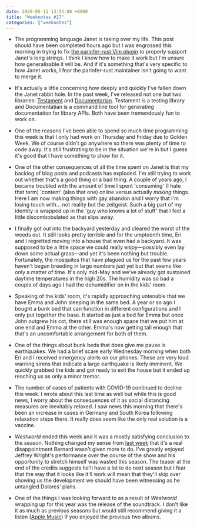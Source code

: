 ```yaml
---
date: 2020-05-11 13:54:00 +0900
title: "Weeknotes #17"
categories: ["weeknotes"]
---
```


- The programming language Janet is taking over my life. This post should have been completed hours ago but I was engrossed this morning in trying to fix [the parinfer-rust Vim plugin](https://github.com/eraserhd/parinfer-rust) to properly support Janet's long strings. I think I know how to make it work but I'm unsure how generalisable it will be. And if it's something that's very specific to how Janet works, I fear the parinfer-rust maintainer isn't going to want to merge it.

- It's actually a little concerning how deeply and quickly I've fallen down the Janet rabbit hole. In the past week, I've released not one but two libraries: [Testament](https://github.com/pyrmont/testament) and [Documentarian]( https://github.com/pyrmont/documentarian). Testament is a testing library and Documentatian is a command line tool for generating documentation for library APIs. Both have been tremendously fun to work on.

- One of the reasons I've been able to spend so much time programming this week is that I only had work on Thursday and Friday due to Golden Week. We of course didn't go anywhere so there was plenty of time to code away. It's still frustrating to be in the situation we're in but I guess it's good that I have something to show for it.

- One of the other consequences of all the time spent on Janet is that my backlog of blog posts and podcasts has exploded. I'm still trying to work out whether that's a good thing or a bad thing. A couple of years ago, I became troubled with the amount of time I spent 'consuming' (I hate that term) 'content' (also that one) online versus actually _making_ things. Here I am now making things with gay abandon and I worry that I'm losing touch with… not reality but the zeitgeist. Such a big part of my identity is wrapped up in the 'guy who knows a lot of stuff' that I feel a little discombobulated as that slips away.

- I finally got out into the backyard yesterday and cleared the worst of the weeds out. It still looks pretty terrible and for the umpteenth time, Eri and I regretted moving into a house that even had a backyard. It was supposed to be a little space we could really enjoy—possibly even lay down some actual grass—and yet it's been nothing but trouble. Fortunately, the mosquitos that have plagued us for the past few years haven't begun breeding in large numbers just yet but that seems like only a matter of time. It's only mid-May and we've already got sustained daytime temperatures in the high 20s. The humidity was so bad a couple of days ago I had the dehumidifier on in the kids' room.

- Speaking of the kids' room, it's rapidly approaching untenable that we have Emma and John sleeping in the same bed. A year or so ago I bought a bunk bed that can function in different configurations and I only put together the base. It started as just a bed for Emma but once John outgrew his cot, there still was enough space that we put him at one end and Emma at the other. Emma's now getting tall enough that that's an uncomfortable arrangement for both of them.

- One of the things about bunk beds that does give me pause is earthquakes. We had a brief scare early Wednesday morning when both Eri and I received emergency alerts on our phones. These are very loud warning sirens that indicate a large earthquake is likely imminent. We quickly grabbed the kids and got ready to exit the house but it ended up reaching us as only a minor tremor.

- The number of cases of patients with COVID-19 continued to decline this week. I wrote about this last time as well but while this is good news, I worry about the consequences of it as social distancing measures are inevitably relaxed. I saw news this morning that there's been an increase in cases in Germany and South Korea following relaxation steps there. It really does seem like the only real solution is a vaccine.

- _Westworld_ ended this week and it was a mostly satisfying conclusion to the season. Nothing changed my sense from [last week](https://updates.inqk.net/post/1588568760.html) that it's a real disappointment Bernard wasn't given more to do. I've greatly enjoyed Jeffrey Wright's performance over the course of the show and his opportunity to stretch himself was wasted this season. The teaser at the end of the credits suggests he'll have a lot to do next season but I fear that the way that it looks like it'll work will mean that they'll skip over showing us the development we should have been witnessing as he untangled Dolores' plans.

- One of the things I was looking forward to as a result of _Westworld_ wrapping up for this year was the release of the soundtrack. I don't like it as much as previous seasons but would still recommend giving it a listen ([Apple Music](https://music.apple.com/us/album/westworld-season-3-music-from-the-hbo-series/1511001397)) if you enjoyed the previous two albums.
